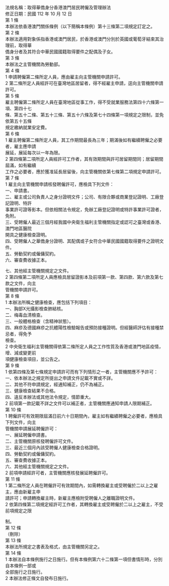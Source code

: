 法規名稱：取得華僑身分香港澳門居民聘僱及管理辦法  
修正日期：民國 112 年 10 月 12 日  
第 1 條  
本辦法依香港澳門關係條例（以下簡稱本條例）第十三條第二項規定訂定之。  
第 2 條  
本辦法適用對象係指香港或澳門居民，於香港或澳門分別於英國或葡萄牙結束其治理前，取得華  
僑身分者及其符合中華民國國籍取得要件之配偶及子女。  
第 3 條  
本辦法之主管機關為勞動部。  
第 4 條  
1 申請聘僱第二條所定人員，應由雇主向主管機關申請許可。  
2 第二條所定人員經許可在臺灣地區居留者，得不經雇主申請，逕向主管機關申請許可。  
第 5 條  
雇主聘僱第二條所定人員在臺灣地區從事工作，得不受就業服務法第四十六條第一項、第四十七  
條、第五十二條、第五十三條、第五十六條及第七十四條第一項規定之限制，並免依第五十五條  
規定繳納就業安定費。  
第 6 條  
1 雇主聘僱第二條所定人員，其工作期間最長為三年；期滿後如有繼續聘僱之必要者，雇主應申請  
展延，展延每次以一年為限。  
2 第四條第二項所定人員經許可工作者，其有效期間與許可居留期間同；居留期間屆滿，如有繼續  
工作之必要者，應於獲准延長居留後，向主管機關依第七條第二項規定申請許可。  
第 7 條  
1 雇主向主管機關申請核發聘僱許可，應檢具下列文件：  
一、申請書。  
二、雇主或公司負責人之身分證明文件；公司、有限合夥或商業登記證明、工廠登記證明、特許  
事業許可證等影本。但依相關法令規定，免辦工廠登記證明或特許事業許可證者，免附。  
三、受聘僱人最近三個月經我國中央衛生福利主管機關指定或認可之臺灣或香港、澳門地區醫院  
開具之健康檢查證明。  
四、受聘僱人之華僑身分證明、其配偶或子女符合中華民國國籍取得要件之證明文件。  
五、勞動契約或僱傭契約。  
六、審查費收據正本。  


七、其他經主管機關規定之文件。  
2 第四條第二項所定人員應檢具居留證影本及前項第一款、第四款、第六款及第七款之文件，向主  
管機關申請許可。  
第 8 條  
1 本辦法所稱之健康檢查，應包括下列項目：  
一、胸部X光攝影檢查肺結核。  
二、梅毒血清檢查。  
三、一般體格檢查（含精神狀態）。  
四、麻疹及德國麻疹之抗體陽性檢驗報告或預防接種證明。但經醫師評估有接種禁忌者，得免予  
檢查。  
2 中央衛生福利主管機關得依第二條所定人員之工作性質及香港或澳門地區疫情，增、減或變更前  
項健康檢查項目，並公告之。  
第 9 條  
1 依第四條及第七條規定申請許可而有下列情形之一者，主管機關應不予許可：  
一、依本辦法之規定所提出之申請文件記載不實或不詳。  
二、其他不符申請規定，經通知補正，仍不為補正。  
三、健康檢查結果不合格。  
四、違反本辦法或其他法令規定，情節重大。  
2 前項第一款記載不詳之文件可以補正者，主管機關應通知申請人限期補正。  
第 10 條  
1 聘僱許可有效期限屆滿日前六十日期間內，雇主如有繼績聘僱之必要者，應檢具下列文件，向主  
管機關申請展延聘僱許可：  
一、展延聘僱申請書。  
二、主管機關原核發聘僱許可文件。  
三、最近三個月內該受聘僱人健康檢查合格證明。  
四、勞動契約或僱傭契約。  
五、審查費收據正本。  
六、其他經主管機關規定之文件。  
2 前項申請經許可者，主管機關應核發展延聘僱許可。  
第 11 條  
1 第二條所定人員在聘僱許可有效期間內，如需轉換雇主或受聘僱於二以上之雇主，應由新雇主申  
請許可；申請轉換雇主時，新雇主應檢附受聘僱人之離職證明文件。  
2 依第四條第二項規定經許可工作者，其轉換雇主或受聘僱於二以上之雇主，不受前項規定之限  


制。  
第 12 條  
（刪除）  
第 13 條  
本辦法所規定之書表及格式，由主管機關另定之。  
第 14 條  
1 本辦法自本條例施行之日施行。但有本條例第六十二條第一項但書情形時，分別自本條例一部或  
全部施行之日施行。  
2 本辦法修正條文自發布日施行。  


